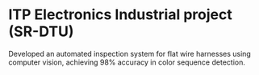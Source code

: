 # ITP Electronics Industrial project (SR-DTU)
Developed an automated inspection system for flat wire harnesses using computer vision, achieving 98% accuracy in color sequence detection.
